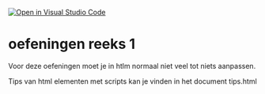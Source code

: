 [![Open in Visual Studio Code](https://classroom.github.com/assets/open-in-vscode-2e0aaae1b6195c2367325f4f02e2d04e9abb55f0b24a779b69b11b9e10269abc.svg)](https://classroom.github.com/online_ide?assignment_repo_id=19425748&assignment_repo_type=AssignmentRepo)
# oefeningen reeks 1

Voor deze oefeningen moet je in htlm normaal niet veel tot niets aanpassen.

Tips van html elementen met scripts kan je vinden in het document tips.html
